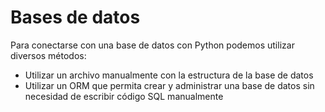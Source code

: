 # Bases de datos

Para conectarse con una base de datos con Python podemos utilizar diversos métodos:
* Utilizar un archivo manualmente con la estructura de la base de datos 
* Utilizar un ORM que permita crear y administrar una base de datos sin necesidad de escribir código SQL manualmente

